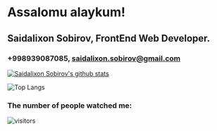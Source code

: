 # Assalomu alaykum!

## Saidalixon Sobirov, FrontEnd Web Developer. 
### +998939087085, saidalixon.sobirov@gmail.com

<!--
**saidalixon-sobirov/saidalixon-sobirov** is a ✨ _special_ ✨ repository because its `README.md` (this file) appears on your GitHub profile.

Here are some ideas to get you started:

- 🔭 I’m currently working on ...
- 🌱 I’m currently learning ...
- 👯 I’m looking to collaborate on ...
- 🤔 I’m looking for help with ...
- 💬 Ask me about ...
- 📫 How to reach me: ...
- 😄 Pronouns: ...
- ⚡ Fun fact: ...
-->

[![Saidalixon Sobirov's github stats](https://github-readme-stats.vercel.app/api?username=saidalixon-sobirov)](https://github.com/saidalixon-sobirov/github-readme-stats)

![Top Langs](https://github-readme-stats.vercel.app/api/top-langs/?username=saidalixon-sobirov)


### The number of people watched me:


![visitors](https://visitor-badge.glitch.me/badge?page_id=saidalixon-sobirov)
